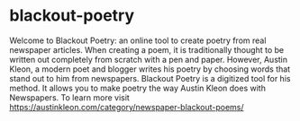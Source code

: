 # blackout-poetry

Welcome to Blackout Poetry: an online tool to create poetry
from real newspaper articles. When creating a poem, it is traditionally thought to be written out completely from scratch with a pen and paper. However, Austin Kleon, a modern poet and blogger writes his poetry by choosing words that stand out to him from newspapers. Blackout Poetry is a digitized tool for his method. It allows you to make poetry the way Austin Kleon does with Newspapers. To learn more visit https://austinkleon.com/category/newspaper-blackout-poems/

